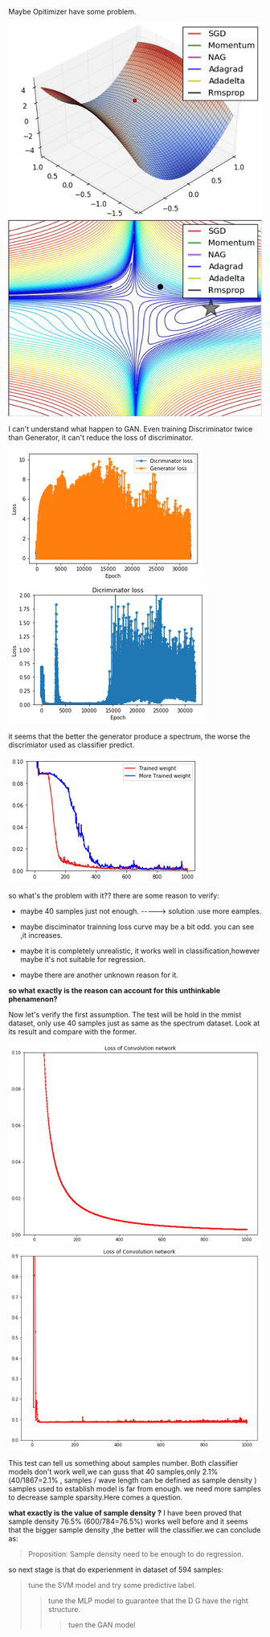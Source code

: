Maybe Opitimizer have some problem.

![gif](gan1D/saddle_point_evaluation_optimizers.gif)
![gif2](gan1D/contours_evaluation_optimizers.gif)

I can't understand what happen to GAN. Even training Discriminator twice than Generator, it can't reduce the loss of discriminator.

![gen](gan1D/spectrum_k2_4000.png) 
![dcm](gan1D/spectrum_dcm_k2_4000.png)

it seems that the better the generator produce a spectrum, the worse the discrimiator used as classifier predict.

![loss](gan1D/Trained_k2_weight.png)

so what's the problem with it??
there are some reason to verify:

* maybe 40 samples just not enough. -----> solution :use more eamples.
* maybe disciminator trainning loss curve may be a bit odd. you can see ,it increases.

* maybe it is completely unrealistic, it works well in classification,however maybe it's not suitable for regression.
* maybe there are another unknown reason for it.

**so what exactly is the reason can account for this unthinkable phenamenon?**

Now let's verify the first assumption. The test will be hold in  the mmist dataset, only use 40 samples just as same as the spectrum dataset.
Look at its result and compare with the former.

![mnist](gan1D/mnist_40sample_loss.png)
![spectrum](gan1D/spectrum_clf_5000.png)

This test can tell us something about samples number. Both classifier models don't work well,we can guss that 40 samples,only 2.1%(40/1867=2.1% , samples / wave length can be defined as sample density ) samples used to establish model is far from enough. we need more samples to decrease sample sparsity.Here comes a question.

**what exactly is the value of sample density ?**  I have been proved that sample density 76.5% (600/784=76.5%) works well before and it seems that the bigger sample density ,the better will the classifier.we can conclude as:

> Proposition: Sample density need to be enough to do regression.

so next stage is that do experienment in dataset of 594 samples:

> tune the SVM model and try some predictive label.
>> tune the MLP model to guarantee that the D G have the right structure.
>>> tuen the GAN model

